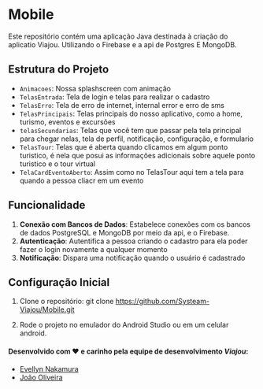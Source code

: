# Mobile

Este repositório contém uma aplicação Java destinada à criação do aplicatio Viajou. Utilizando o Firebase e a api de Postgres E MongoDB.

## Estrutura do Projeto

- `Animacoes`: Nossa splashscreen com animação
- `TelasEntrada`: Tela de login e telas para realizar o cadastro
- `TelasErro`: Tela de erro de internet, internal error e erro de sms
- `TelasPrincipais`: Telas principais do nosso aplicativo, como a home, turismo, eventos e excursões
- `telasSecundarias`: Telas que você tem que passar pela tela principal para chegar nelas, tela de perfil, notificação, configuração, e formulario
- `TelasTour`: Telas que é aberta quando clicamos em algum ponto turistico, é nela que posui as informações adicionais sobre aquele ponto turistico e o tour virtual
- `TelaCardEventoAberto`: Assim como no TelasTour aqui tem a tela para quando a pessoa cliacr em um evento

## Funcionalidade

  1. **Conexão com Bancos de Dados**: Estabelece conexões com os bancos de dados PostgreSQL e MongoDB por meio da api, e o Firebase.
  2. **Autenticação**: Autentifica a pessoa criando o cadastro para ela poder fazer o login novamente a qualquer momento
  3. **Notificação**: Dispara uma notificação quando o usuário é cadastrado

## Configuração Inicial

1. Clone o repositório:
git clone https://github.com/Systeam-Viajou/Mobile.git

2. Rode o projeto no emulador do Android Studio ou em um celular android.

#### Desenvolvido com ❤ e carinho pela equipe de desenvolvimento *Viajou*:

- [Evellyn Nakamura](https://github.com/evellynNakamura)
- [João Oliveira](https://github.com/Jampeta)
